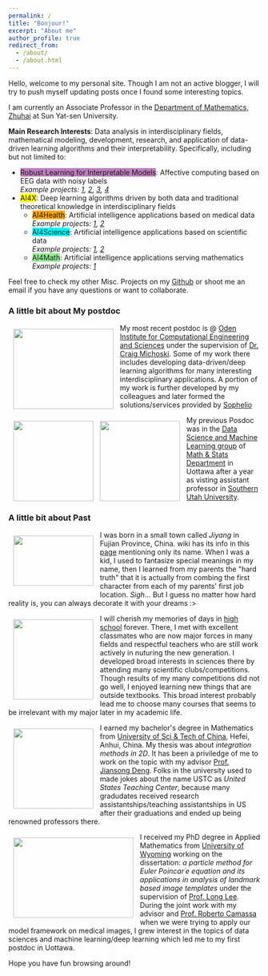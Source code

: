 ```yaml
---
permalink: /
title: "Bonjour!"
excerpt: "About me"
author_profile: true
redirect_from: 
  - /about/
  - /about.html
---
```


Hello, welcome to my personal site. Though I am not an active blogger, I will try to push myself updating posts once I found some interesting topics. 

I am currently an Associate Professor in the [Department of Mathematics, Zhuhai](https://mathzh.sysu.edu.cn/) at Sun Yat-sen University. 

**Main Research Interests**: Data analysis in interdisciplinary fields, mathematical modeling, development, research, and application of data-driven learning algorithms and their interpretability. Specifically, including but not limited to:

- <span style="background-color: rgba(128, 0, 128, 0.5);">Robust Learning for Interpretable Models</span>: Affective computing based on EEG data with noisy labels  
  *Example projects: [1](https://github.com/dykuang/BCI-Attention), [2](https://github.com/dykuang/EEG-based-affective-computing), [3](https://github.com/dykuang/SEER), [4](https://github.com/dykuang/EEG-classification)*
- <span style="background-color: yellow;">AI4X</span>: Deep learning algorithms driven by both data and traditional theoretical knowledge in interdisciplinary fields
  - <span style="background-color: orange;">AI4Health</span>: Artificial intelligence applications based on medical data  
    *Example projects: [1](https://github.com/dykuang/Medical-image-registration), [2](https://github.com/dykuang/Unsupervised-brain-leision-segmentation)*
  - <span style="background-color: cyan;">AI4Science</span>: Artificial intelligence applications based on scientific data  
    *Example projects: [1](https://github.com/dykuang/DL4EOS), [2](https://github.com/dykuang/Pyro-thermal-kinetic)*
  - <span style="background-color: lightgreen;">AI4Math</span>: Artificial intelligence applications serving mathematics  
    *Example projects: [1](https://github.com/dykuang/Deep----Koopman)*
 
Feel free to check my other Misc. Projects on my [Github](https://github.com/dykuang) or shoot me an email if you have any questions or want to collaborate.


### A little bit about My postdoc

<img align="left" img src='/images/UT.jpg' style="padding-top: 10px; padding-right: 10px; padding-bottom: 10px; padding-left: 10px" height="160" width="200">  My most recent postdoc is @ [Oden Institute for Computational Engineering and Sciences](https://www.oden.utexas.edu/) under the supervision of [Dr. Craig Michoski](https://users.oden.utexas.edu/~michoski/Michoski.html). Some of my work there includes developing data-driven/deep learning algorithms for many interesting interdisciplinary applications. A portion of my work is further developed by my colleagues and later formed the solutions/services provided by [Sophelio](https://sophelio.io/)

<img align="left" img src='/images/ott.jpg' style="padding-top: 10px; padding-right: 5px; padding-bottom: 10px; padding-left: 10px"  height="160" width="160"><img align="left" img src='/images/SUU.jpg' style="padding-top: 10px; padding-right: 10px; padding-bottom: 10px; padding-left: 5px" height="160" width="160">
  My previous Posdoc was in the [Data Science and Machine Learning group](http://mysite.science.uottawa.ca/dsml/) of [Math & Stats Department](https://science.uottawa.ca/mathstat/en) in Uottawa after a year as visting assistant professor in [Southern Utah University](https://www.suu.edu/). 
 

### A little bit about Past
<img align="left" img src='/images/jiyang.jpg' style="padding-top: 10px; padding-right: 10px; padding-bottom: 10px; padding-left: 10px" height="100" width="160">  I was born in a small town called *Jiyang* in Fujian Province, China. wiki has its info in this [page](https://en.wikipedia.org/wiki/Jian%27ou) mentioning only its name. When I was a kid, I used to fantasize special meanings in my name, then I learned from my parents the "hard truth" that it is actually from combing the first character from each of my parents' first job location. *Sigh*... But I guess no matter how hard reality is, you can always decorate it with your dreams :>

<img align="left" img src='/images/jianou.jpg' style="padding-top: 10px; padding-right: 10px; padding-bottom: 10px; padding-left: 10px" height="160" width="160">  I will cherish my memories of days in [high school](http://www.fjjoyz.cn/) forever. There, I met with excellent classmates who are now major forces in many fields and respectful teachers who are still work actively in nuturing the new generation. I developed broad interests in sciences there by attending many scientific clubs/competitions. Though results of my many competitions did not go well, I enjoyed learning new things that are outside textbooks. This broad interest probably lead me to choose many courses that seems to be irrelevant with my major later in my academic life.

<img align="left" img src='/images/ustc.jpg' style="padding-top: 10px; padding-right: 10px; padding-bottom: 10px; padding-left: 10px" height="160" width="160">  I earned my bachelor's degree in Mathematics from [University of Sci & Tech of China](http://en.ustc.edu.cn/), Hefei, Anhui, China. My thesis was about *integration methods in 2D*. It has been a priviledge of me to work on the topic with my advisor [Prof. Jiansong Deng](http://staff.ustc.edu.cn/~dengjs/). Folks in the university used to made jokes about the name USTC as *United States Teaching Center*, because many gradudates received research assistantships/teaching assistantships in US after their graduations and ended up being renowned professors there.

<img align="left" img src='/images/UWsnow.jpg' style="padding-top: 10px; padding-right: 10px; padding-bottom: 10px; padding-left: 10px" height="160" width="240">I received my PhD degree in Applied Mathematics from [University of Wyoming](http://www.uwyo.edu/) working on the dissertation: *a particle method for Euler Poincar´e equation and its applications in analysis of landmark based image templates* under the supervision of [Prof. Long Lee](http://www.uwyo.edu/llee/). During the joint work with my advisor and [Prof. Roberto Camassa](https://math.unc.edu/staff/camassa-roberta/) when we were trying to apply our model framework on medical images, I grew interest in the topics of data sciences and machine learning/deep learning which led me to my first postdoc in Uottawa.

Hope you have fun browsing around! 

